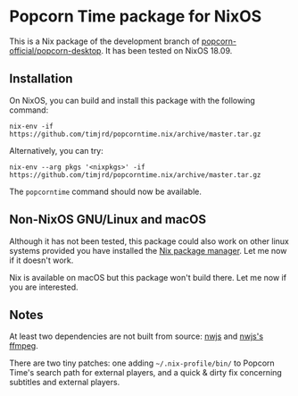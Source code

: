# Popcorn Time package for NixOS

This is a Nix package of the development branch of [popcorn-official/popcorn-desktop](https://github.com/popcorn-official/popcorn-desktop). It has been tested on NixOS 18.09.


## Installation

On NixOS, you can build and install this package with the following command:
```
nix-env -if https://github.com/timjrd/popcorntime.nix/archive/master.tar.gz
```
Alternatively, you can try:
```
nix-env --arg pkgs '<nixpkgs>' -if https://github.com/timjrd/popcorntime.nix/archive/master.tar.gz
```
The `popcorntime` command should now be available.


## Non-NixOS GNU/Linux and macOS

Although it has not been tested, this package could also work on other linux systems provided you have installed the [Nix package manager](https://nixos.org/nix). Let me now if it doesn't work.

Nix is available on macOS but this package won't build there. Let me now if you are interested.


## Notes

At least two dependencies are not built from source: [nwjs](https://nwjs.io/) and [nwjs's ffmpeg](https://github.com/iteufel/nwjs-ffmpeg-prebuilt).

There are two tiny patches: one adding `~/.nix-profile/bin/` to Popcorn Time's search path for external players, and a quick & dirty fix concerning subtitles and external players.

